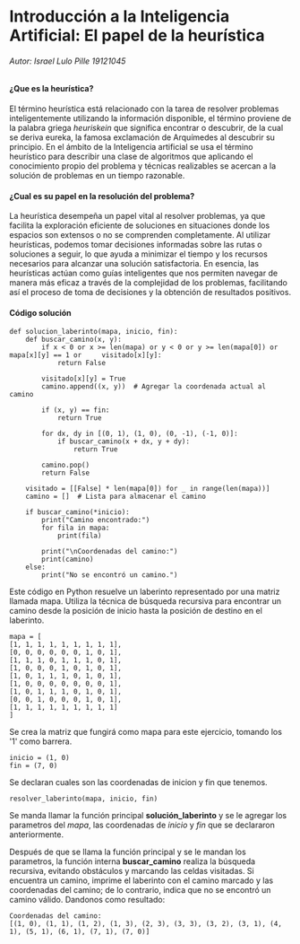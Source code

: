 # Introducción a la Inteligencia Artificial: El papel de la heurística

###### Autor: Israel Lulo Pille 19121045


#### ¿Que es la heurística?
El término heurística está relacionado con la tarea de resolver problemas inteligentemente utilizando la información disponible, el término proviene de la palabra griega *heuriskein* que significa encontrar o descubrir, de la cual se deriva eureka, la famosa exclamación de Arquímedes al descubrir su principio.
En el ámbito de la Inteligencia artificial se usa el término heurístico para describir una clase de algoritmos que aplicando el conocimiento propio del problema y técnicas realizables se acercan a la solución de problemas en un tiempo razonable.
#### ¿Cual es su papel en la resolución del problema?

La heurística desempeña un papel vital al resolver problemas, ya que facilita la exploración eficiente de soluciones en situaciones donde los espacios son extensos o no se comprenden completamente. Al utilizar heurísticas, podemos tomar decisiones informadas sobre las rutas o soluciones a seguir, lo que ayuda a minimizar el tiempo y los recursos necesarios para alcanzar una solución satisfactoria. En esencia, las heurísticas actúan como guías inteligentes que nos permiten navegar de manera más eficaz a través de la complejidad de los problemas, facilitando así el proceso de toma de decisiones y la obtención de resultados positivos.

#### Código solución

    def solucion_laberinto(mapa, inicio, fin):
        def buscar_camino(x, y):
            if x < 0 or x >= len(mapa) or y < 0 or y >= len(mapa[0]) or mapa[x][y] == 1 or     visitado[x][y]:
                return False
    
            visitado[x][y] = True
            camino.append((x, y))  # Agregar la coordenada actual al camino
    
            if (x, y) == fin:
                return True
    
            for dx, dy in [(0, 1), (1, 0), (0, -1), (-1, 0)]:
                if buscar_camino(x + dx, y + dy):
                    return True

            camino.pop()
            return False
    
        visitado = [[False] * len(mapa[0]) for _ in range(len(mapa))]
        camino = []  # Lista para almacenar el camino
    
        if buscar_camino(*inicio):
            print("Camino encontrado:")
            for fila in mapa:
                print(fila)
    
            print("\nCoordenadas del camino:")
            print(camino)
        else:
            print("No se encontró un camino.")


Este código en Python resuelve un laberinto representado por una matriz llamada mapa. 
Utiliza la técnica de búsqueda recursiva para encontrar un camino desde la posición de inicio hasta la posición de destino en el laberinto. 


    mapa = [
    [1, 1, 1, 1, 1, 1, 1, 1, 1],
    [0, 0, 0, 0, 0, 0, 1, 0, 1],
    [1, 1, 1, 0, 1, 1, 1, 0, 1],
    [1, 0, 0, 0, 1, 0, 1, 0, 1],
    [1, 0, 1, 1, 1, 0, 1, 0, 1],
    [1, 0, 0, 0, 0, 0, 0, 0, 1],
    [1, 0, 1, 1, 1, 0, 1, 0, 1],
    [0, 0, 1, 0, 0, 0, 1, 0, 1],
    [1, 1, 1, 1, 1, 1, 1, 1, 1]
    ]
    
Se crea la matriz que fungirá como mapa para este ejercicio, tomando los '1' como barrera.

    inicio = (1, 0)
    fin = (7, 0)
    
Se declaran cuales son las coordenadas de inicion y fin que tenemos.
    
    resolver_laberinto(mapa, inicio, fin)
    
Se manda llamar la función principal **solución_laberinto** y se le agregar los parametros del  *mapa*, las coordenadas de *inicio* y *fin* que se declararon anteriormente. 

Después de que se llama la función principal y se le mandan los parametros, la función interna **buscar_camino** realiza la búsqueda recursiva, evitando obstáculos y marcando las celdas visitadas. Si encuentra un camino, imprime el laberinto con el camino marcado y las coordenadas del camino; de lo contrario, indica que no se encontró un camino válido. 
Dandonos como resultado:

    Coordenadas del camino:
    [(1, 0), (1, 1), (1, 2), (1, 3), (2, 3), (3, 3), (3, 2), (3, 1), (4, 1), (5, 1), (6, 1), (7, 1), (7, 0)]

    